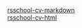 [rsschool-cv-markdown](https://tripli33.github.io/rsschool-cv/cv)<br>
[rsschool-cv-html](https://tripli33.github.io/rsschool-cv/)
